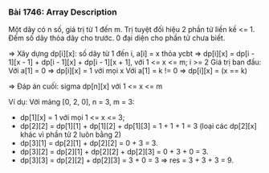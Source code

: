 ### Bài 1746: Array Description
Một dãy có n số, giá trị từ 1 đến m. Trị tuyệt đối hiệu 2 phần tử liền kề <= 1.
Đếm số dãy thỏa dãy cho trước. 0 đại diện cho phần tử chưa biết.

=> Xây dựng dp[i][x]: số dãy từ 1 đến i, a[i] = x thỏa ycbt
=> dp[i][x] = dp[i - 1][x - 1] + dp[i - 1][x] + dp[i - 1][x + 1], với 1 <= x <= m; i >= 2
Giá trị ban đầu: Với a[1] = 0 => dp[i][x] = 1 với mọi x
                 Với a[1] = k != 0 => dp[i][x] = (x == k)

=> Đáp án cuối: sigma dp[n][x] với 1 <= x <= m

Ví dụ: Với mảng [0, 2, 0], n = 3, m = 3:
- dp[1][x] = 1 với mọi 1 <= x <= 3; 
- dp[2][2] = dp[1][1] + dp[1][2] + dp[1][3] = 1 + 1 + 1 = 3 (loại các dp[2][x] khác vì phần tử 2 luôn bằng 2) 
- dp[3][1] = dp[2][1] + dp[2][2] = 0 + 3 = 3. 
- dp[3][2] = dp[2][1] + dp[2][2] + dp[2][3] = 0 + 3 + 0 = 3. 
- dp[3][3] = dp[2][2] + dp[2][3] = 3 + 0 = 3 
=> res = 3 + 3 + 3 = 9.